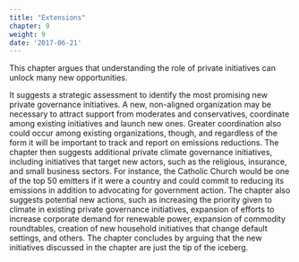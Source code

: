 ```yaml
---
title: "Extensions"
chapter: 9
weight: 9
date: '2017-06-21'
---
```

This chapter argues that understanding the role of private initiatives can unlock many new opportunities.

<!--more-->
It suggests a strategic assessment to identify the most promising new private governance initiatives. A new, non-aligned organization may be necessary to attract support from moderates and conservatives, coordinate among existing initiatives and launch new ones. Greater coordination also could occur among existing organizations, though, and regardless of the form it will be important to track and report on emissions reductions. The chapter then suggests additional private climate governance initiatives, including initiatives that target new actors, such as the religious, insurance, and small business sectors. For instance, the Catholic Church would be one of the top 50 emitters if it were a country and could commit to reducing its emissions in addition to advocating for government action. The chapter also suggests potential new actions, such as increasing the priority given to climate in existing private governance initiatives, expansion of efforts to increase corporate demand for renewable power, expansion of commodity roundtables, creation of new household initiatives that change default settings, and others. The chapter concludes by arguing that the new initiatives discussed in the chapter are just the tip of the iceberg.
